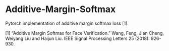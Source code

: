 # Additive-Margin-Softmax
Pytorch implementation of additive margin softmax loss [1].


[1] “Additive Margin Softmax for Face Verification.” Wang, Feng, Jian Cheng, Weiyang Liu and Haijun Liu. IEEE Signal Processing Letters 25 (2018): 926-930.
